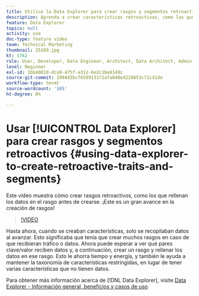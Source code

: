 ```yaml
---
title: Utilice la Data Explorer para crear rasgos y segmentos retroactivos
description: Aprenda a crear características retroactivas, como las que rellenan los datos en la característica antes de crearla. ¡Este es un gran avance en la creación de rasgos!
feature: Data Explorer
topics: null
activity: use
doc-type: feature video
team: Technical Marketing
thumbnail: 25169.jpg
kt: 1762
role: User, Developer, Data Engineer, Architect, Data Architect, Admin, Leader
level: Beginner
exl-id: 1bb40810-dca9-475f-a312-6e2c1be8149c
source-git-commit: 2094d3bcf658913171afa848e4228653c71c41de
workflow-type: tm+mt
source-wordcount: '165'
ht-degree: 0%

---
```


# Usar [!UICONTROL Data Explorer] para crear rasgos y segmentos retroactivos {#using-data-explorer-to-create-retroactive-traits-and-segments}

Este vídeo muestra cómo crear rasgos retroactivos, como los que rellenan los datos en el rasgo antes de crearse. ¡Este es un gran avance en la creación de rasgos!

>[!VIDEO](https://video.tv.adobe.com/v/25169/?quality=12)

Hasta ahora, cuando se creaban características, solo se recopilaban datos al avanzar. Esto significaba que tenía que crear muchos rasgos en caso de que recibieran tráfico o datos. Ahora puede esperar a ver qué pares clave/valor reciben datos y, a continuación, crear un rasgo y rellenar los datos en ese rasgo. Esto le ahorra tiempo y energía, y también le ayuda a mantener la taxonomía de características restringidas, en lugar de tener varias características que no tienen datos.

Para obtener más información acerca de [!DNL Data Explorer], visite [Data Explorer - Información general, beneficios y casos de uso](https://experiencecloud.adobe.com/resources/help/es_ES/aam/data-explorer.html).

